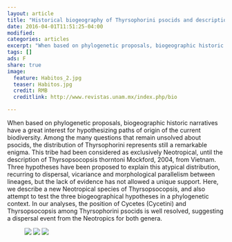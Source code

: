 ```yaml
---
layout: article
title: "Historical biogeography of Thyrsophorini psocids and description of a new neotropical species of Thyrsopsocopsis (Psocodea: Psocomorpha: Psocidae)"
date: 2016-04-01T11:51:25-04:00
modified:
categories: articles
excerpt: "When based on phylogenetic proposals, biogeographic historic narratives have a great interest for hypothesizing paths of origin of the current biodiversity. Among the many questions that remain unsolved about psocids, the distribution of Thyrsophorini represents still a remarkable enigma. This tribe had been considered as exclusively Neotropical, until the description of Thyrsopsocopsis thorntoni Mockford, 2004, from Vietnam. Three hypotheses have been proposed to explain this atypical distribution, recurring to dispersal, vicariance and morphological parallelism between lineages, but the lack of evidence has not allowed a unique support. Here, we describe a new Neotropical species of Thyrsopsocopsis, and also attempt to test the three biogeographical hypotheses in a phylogenetic context. In our analyses, the position of Cycetes (Cycetini) and Thyrsopsocopsis among Thyrsophorini psocids is well resolved, suggesting a dispersal event from the Neotropics for both genera."
tags: []
ads: F
share: true
image:
  feature: Habitos_2.jpg
  teaser: Habitos.jpg
  credit: RMB
  creditlink: http://www.revistas.unam.mx/index.php/bio

---
```


When based on phylogenetic proposals, biogeographic historic narratives have a great interest for hypothesizing paths of origin of the current biodiversity. Among the many questions that remain unsolved about psocids, the distribution of Thyrsophorini represents still a remarkable enigma. This tribe had been considered as exclusively Neotropical, until the description of Thyrsopsocopsis thorntoni Mockford, 2004, from Vietnam. Three hypotheses have been proposed to explain this atypical distribution, recurring to dispersal, vicariance and morphological parallelism between lineages, but the lack of evidence has not allowed a unique support. Here, we describe a new Neotropical species of Thyrsopsocopsis, and also attempt to test the three biogeographical hypotheses in a phylogenetic context. In our analyses, the position of Cycetes (Cycetini) and Thyrsopsocopsis among Thyrsophorini psocids is well resolved, suggesting a dispersal event from the Neotropics for both genera.
<figure class="third">
	<a href="http://placehold.it/1200x600.gif"><img src="http://placehold.it/900x450.gif"></a>
	<a href="http://placehold.it/1200x600.gif"><img src="http://placehold.it/900x450.gif"></a>
	<a href="http://placehold.it/1200x600.gif"><img src="http://placehold.it/900x450.gif"></a>
</figure>
